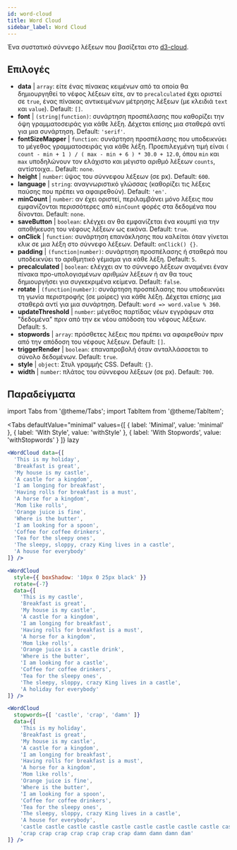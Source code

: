 ```yaml
---
id: word-cloud 
title: Word Cloud
sidebar_label: Word Cloud
---
```


Ένα συστατικό σύννεφο λέξεων που βασίζεται στο [d3-cloud](https://github.com/jasondavies/d3-cloud).

## Επιλογές

* __data__ | `array`: είτε ένας πίνακας κειμένων από τα οποία θα δημιουργηθεί το νέφος λέξεων είτε, αν το `precalculated` έχει οριστεί σε `true`, ένας πίνακας αντικειμένων μέτρησης λέξεων (με κλειδιά `text` και `value`). Default: `[]`.
* __font__ | `(string|function)`: συνάρτηση προσπέλασης που καθορίζει την όψη γραμματοσειράς για κάθε λέξη. Δέχεται επίσης μια σταθερά αντί για μια συνάρτηση. Default: `'serif'`.
* __fontSizeMapper__ | `function`: συνάρτηση προσπέλασης που υποδεικνύει το μέγεθος γραμματοσειράς για κάθε λέξη. Προεπιλεγμένη τιμή είναι `( count - min + 1 ) / ( max - min + 6 ) * 30.0 + 12.0`, όπου `min` και `max` υποδηλώνουν τον ελάχιστο και μέγιστο αριθμό λέξεων `counts`, αντίστοιχα.. Default: `none`.
* __height__ | `number`: ύψος του σύννεφου λέξεων (σε px). Default: `600`.
* __language__ | `string`: αναγνωριστικό γλώσσας (καθορίζει τις λέξεις παύσης που πρέπει να αφαιρεθούν). Default: `'en'`.
* __minCount__ | `number`: αν έχει οριστεί, περιλαμβάνει μόνο λέξεις που εμφανίζονται περισσότερες από `minCount` φορές στα δεδομένα που δίνονται. Default: `none`.
* __saveButton__ | `boolean`: ελέγχει αν θα εμφανίζεται ένα κουμπί για την αποθήκευση του νέφους λέξεων ως εικόνα. Default: `true`.
* __onClick__ | `function`: συνάρτηση επανάκλησης που καλείται όταν γίνεται κλικ σε μια λέξη στο σύννεφο λέξεων. Default: `onClick() {}`.
* __padding__ | `(function|number)`: συνάρτηση προσπέλασης ή σταθερά που υποδεικνύει το αριθμητικό γέμισμα για κάθε λέξη. Default: `5`.
* __precalculated__ | `boolean`: ελέγχει αν το σύννεφο λέξεων αναμένει έναν πίνακα προ-υπολογισμένων αριθμών λέξεων ή αν θα τους δημιουργήσει για συγκεκριμένα κείμενα. Default: `false`.
* __rotate__ | `(function|number)`: συνάρτηση προσπέλασης που υποδεικνύει τη γωνία περιστροφής (σε μοίρες) για κάθε λέξη. Δέχεται επίσης μια σταθερά αντί για μια συνάρτηση. Default: `word => word.value % 360`.
* __updateThreshold__ | `number`: μέγεθος παρτίδας νέων εγγράφων στα "δεδομένα" πριν από την εκ νέου απόδοση του νέφους λέξεων. Default: `5`.
* __stopwords__ | `array`: πρόσθετες λέξεις που πρέπει να αφαιρεθούν πριν από την απόδοση του νέφους λέξεων. Default: `[]`.
* __triggerRender__ | `boolean`: επαναπροβολή όταν ανταλλάσσεται το σύνολο δεδομένων. Default: `true`.
* __style__ | `object`: Στυλ γραμμής CSS. Default: `{}`.
* __width__ | `number`: πλάτος του σύννεφου λέξεων (σε px). Default: `700`.


## Παραδείγματα

import Tabs from '@theme/Tabs';
import TabItem from '@theme/TabItem';

<Tabs
    defaultValue="minimal"
    values={[
        { label: 'Minimal', value: 'minimal' },
        { label: 'With Style', value: 'withStyle' },
        { label: 'With Stopwords', value: 'withStopwords' }
    ]}
    lazy
>

<TabItem value="minimal">

```jsx live
<WordCloud data={[
  'This is my holiday', 
  'Breakfast is great', 
  'My house is my castle', 
  'A castle for a kingdom', 
  'I am longing for breakfast',
  'Having rolls for breakfast is a must',
  'A horse for a kingdom',
  'Mom like rolls',
  'Orange juice is fine',
  'Where is the butter',
  'I am looking for a spoon',
  'Coffee for coffee drinkers',
  'Tea for the sleepy ones',
  'The sleepy, sloppy, crazy King lives in a castle',
  'A house for everybody'
]} />
```
</TabItem>

<TabItem value="withStyle">

```jsx live
<WordCloud 
  style={{ boxShadow: '10px 0 25px black' }}
  rotate={-7}
  data={[
    'This is my castle', 
    'Breakfast is great', 
    'My house is my castle', 
    'A castle for a kingdom', 
    'I am longing for breakfast',
    'Having rolls for breakfast is a must',
    'A horse for a kingdom',
    'Mom like rolls',
    'Orange juice is a castle drink',
    'Where is the butter',
    'I am looking for a castle',
    'Coffee for coffee drinkers',
    'Tea for the sleepy ones',
    'The sleepy, sloppy, crazy King lives in a castle',
    'A holiday for everybody'
]} />
```
</TabItem>

<TabItem value="withStopwords">

```jsx live
<WordCloud 
  stopwords={[ 'castle', 'crap', 'damn' ]}
  data={[
    'This is my holiday', 
    'Breakfast is great', 
    'My house is my castle', 
    'A castle for a kingdom', 
    'I am longing for breakfast',
    'Having rolls for breakfast is a must',
    'A horse for a kingdom',
    'Mom like rolls',
    'Orange juice is fine',
    'Where is the butter',
    'I am looking for a spoon',
    'Coffee for coffee drinkers',
    'Tea for the sleepy ones',
    'The sleepy, sloppy, crazy King lives in a castle',
    'A house for everybody',
    'castle castle castle castle castle castle castle castle castle castle',
    'crap crap crap crap crap crap crap damn damn damn dam'
]} />
```

</TabItem>

</Tabs>
